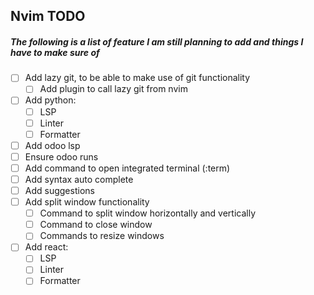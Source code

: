 ## Nvim TODO
##### The following is a list of feature I am still planning to add and things I have to make sure of
- [ ] Add lazy git, to be able to make use of git functionality
    - [ ] Add plugin to call lazy git from nvim
- [ ] Add python:
  - [ ] LSP
  - [ ] Linter
  - [ ] Formatter
- [ ] Add odoo lsp
- [ ] Ensure odoo runs
- [ ] Add command to open integrated terminal (:term)
- [ ] Add syntax auto complete
- [ ] Add suggestions
- [ ] Add split window functionality
  - [ ] Command to split window horizontally and vertically
  - [ ] Command to close window
  - [ ] Commands to resize windows
- [ ] Add react:
  - [ ] LSP
  - [ ] Linter
  - [ ] Formatter 
